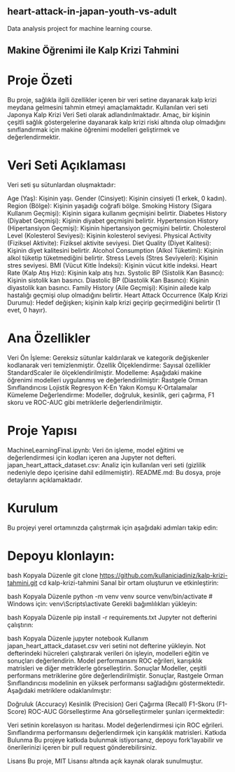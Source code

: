 ## heart-attack-in-japan-youth-vs-adult
Data analysis project for machine learning course.
## Makine Öğrenimi ile Kalp Krizi Tahmini
# Proje Özeti
Bu proje, sağlıkla ilgili özellikler içeren bir veri setine dayanarak kalp krizi meydana gelmesini tahmin etmeyi amaçlamaktadır. Kullanılan veri seti Japonya Kalp Krizi Veri Seti olarak adlandırılmaktadır. Amaç, bir kişinin çeşitli sağlık göstergelerine dayanarak kalp krizi riski altında olup olmadığını sınıflandırmak için makine öğrenimi modelleri geliştirmek ve değerlendirmektir.

# Veri Seti Açıklaması
Veri seti şu sütunlardan oluşmaktadır:

Age (Yaş): Kişinin yaşı.
Gender (Cinsiyet): Kişinin cinsiyeti (1 erkek, 0 kadın).
Region (Bölge): Kişinin yaşadığı coğrafi bölge.
Smoking History (Sigara Kullanım Geçmişi): Kişinin sigara kullanım geçmişini belirtir.
Diabetes History (Diyabet Geçmişi): Kişinin diyabet geçmişini belirtir.
Hypertension History (Hipertansiyon Geçmişi): Kişinin hipertansiyon geçmişini belirtir.
Cholesterol Level (Kolesterol Seviyesi): Kişinin kolesterol seviyesi.
Physical Activity (Fiziksel Aktivite): Fiziksel aktivite seviyesi.
Diet Quality (Diyet Kalitesi): Kişinin diyet kalitesini belirtir.
Alcohol Consumption (Alkol Tüketimi): Kişinin alkol tüketip tüketmediğini belirtir.
Stress Levels (Stres Seviyeleri): Kişinin stres seviyesi.
BMI (Vücut Kitle İndeksi): Kişinin vücut kitle indeksi.
Heart Rate (Kalp Atış Hızı): Kişinin kalp atış hızı.
Systolic BP (Sistolik Kan Basıncı): Kişinin sistolik kan basıncı.
Diastolic BP (Diastolik Kan Basıncı): Kişinin diyastolik kan basıncı.
Family History (Aile Geçmişi): Kişinin ailede kalp hastalığı geçmişi olup olmadığını belirtir.
Heart Attack Occurrence (Kalp Krizi Durumu): Hedef değişken; kişinin kalp krizi geçirip geçirmediğini belirtir (1 evet, 0 hayır).
# Ana Özellikler
Veri Ön İşleme: Gereksiz sütunlar kaldırılarak ve kategorik değişkenler kodlanarak veri temizlenmiştir.
Özellik Ölçeklendirme: Sayısal özellikler StandardScaler ile ölçeklendirilmiştir.
Modelleme: Aşağıdaki makine öğrenimi modelleri uygulanmış ve değerlendirilmiştir:
Rastgele Orman Sınıflandırıcısı
Lojistik Regresyon
K-En Yakın Komşu
K-Ortalamalar Kümeleme
Değerlendirme: Modeller, doğruluk, kesinlik, geri çağırma, F1 skoru ve ROC-AUC gibi metriklerle değerlendirilmiştir.
# Proje Yapısı
MachineLearningFinal.ipynb: Veri ön işleme, model eğitimi ve değerlendirmesi için kodları içeren ana Jupyter not defteri.
japan_heart_attack_dataset.csv: Analiz için kullanılan veri seti (gizlilik nedeniyle depo içerisine dahil edilmemiştir).
README.md: Bu dosya, proje detaylarını açıklamaktadır.
# Kurulum
Bu projeyi yerel ortamınızda çalıştırmak için aşağıdaki adımları takip edin:

# Depoyu klonlayın:

bash
Kopyala
Düzenle
git clone https://github.com/kullaniciadiniz/kalp-krizi-tahmini.git
cd kalp-krizi-tahmini
Sanal bir ortam oluşturun ve etkinleştirin:

bash
Kopyala
Düzenle
python -m venv venv
source venv/bin/activate   # Windows için: venv\Scripts\activate
Gerekli bağımlılıkları yükleyin:

bash
Kopyala
Düzenle
pip install -r requirements.txt
Jupyter not defterini çalıştırın:

bash
Kopyala
Düzenle
jupyter notebook
Kullanım
japan_heart_attack_dataset.csv veri setini not defterine yükleyin.
Not defterindeki hücreleri çalıştırarak verileri ön işleyin, modelleri eğitin ve sonuçları değerlendirin.
Model performansını ROC eğrileri, karışıklık matrisleri ve diğer metriklerle görselleştirin.
Sonuçlar
Modeller, çeşitli performans metriklerine göre değerlendirilmiştir. Sonuçlar, Rastgele Orman Sınıflandırıcısı modelinin en yüksek performansı sağladığını göstermektedir. Aşağıdaki metriklere odaklanılmıştır:

Doğruluk (Accuracy)
Kesinlik (Precision)
Geri Çağırma (Recall)
F1-Skoru (F1-Score)
ROC-AUC
Görselleştirme
Ana görselleştirmeler şunları içermektedir:

Veri setinin korelasyon ısı haritası.
Model değerlendirmesi için ROC eğrileri.
Sınıflandırma performansını değerlendirmek için karışıklık matrisleri.
Katkıda Bulunma
Bu projeye katkıda bulunmak istiyorsanız, depoyu fork'layabilir ve önerilerinizi içeren bir pull request gönderebilirsiniz.

Lisans
Bu proje, MIT Lisansı altında açık kaynak olarak sunulmuştur.

